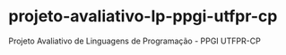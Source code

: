 # projeto-avaliativo-lp-ppgi-utfpr-cp
Projeto Avaliativo de Linguagens de Programação - PPGI UTFPR-CP
